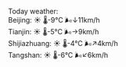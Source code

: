 Today weather:  
Beijing: ☀️   🌡️-9°C 🌬️↓11km/h  
Tianjin: ☀️   🌡️-5°C 🌬️→9km/h  
Shijiazhuang: ☀️   🌡️-4°C 🌬️↗4km/h  
Tangshan: ☀️   🌡️-6°C 🌬️↙6km/h  
